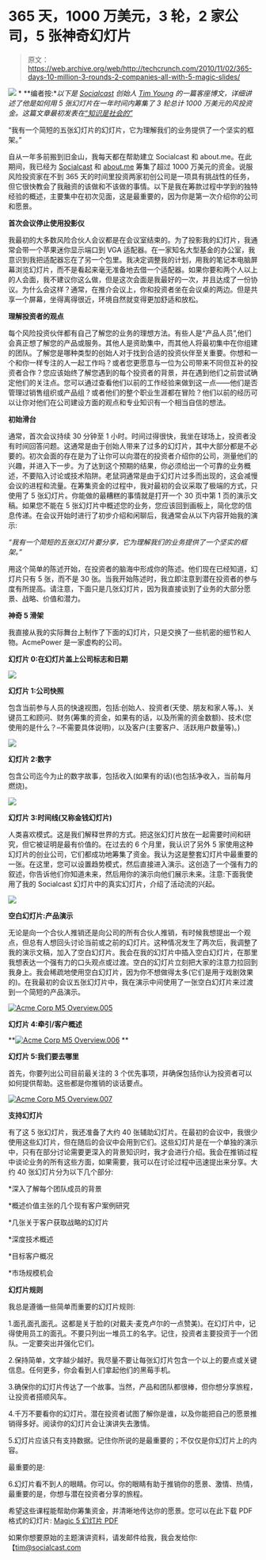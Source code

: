 # 365 天，1000 万美元，3 轮，2 家公司，5 张神奇幻灯片 

> 原文：<https://web.archive.org/web/http://techcrunch.com/2010/11/02/365-days-10-million-3-rounds-2-companies-all-with-5-magic-slides/>

![](img/5df5139a032e395d285770e043d0cdc4.png) * **编者按:**以下是 [Socialcast](https://web.archive.org/web/20230203072434/http://socialcast.com/) 创始人 [Tim Young](https://web.archive.org/web/20230203072434/http://www.crunchbase.com/person/tim-young) 的一篇客座博文，详细讲述了他是如何用 5 张幻灯片在一年时间内筹集了 3 轮总计 1000 万美元的风投资金。这篇文章最初发表在[“知识是社会的”](https://web.archive.org/web/20230203072434/http://knowledgeissocial.com/365-days-10-million-3-rounds-2-companies-all-with-5-magic-slides/)*

“我有一个简短的五张幻灯片的幻灯片，它为理解我们的业务提供了一个坚实的框架。”

自从一年多前搬到旧金山，我每天都在帮助建立 Socialcast 和 about.me。在此期间，我已经为 [Socialcast](https://web.archive.org/web/20230203072434/https://techcrunch.com/2010/03/31/socialcast-8-million-series-b/) 和 [about.me](https://web.archive.org/web/20230203072434/https://techcrunch.com/2010/09/10/reserve-your-name-at-about-me/) 筹集了超过 1000 万美元的资金。说服风险投资家在不到 365 天的时间里投资两家初创公司是一项具有挑战性的任务，但它很快教会了我融资的该做和不该做的事情。以下是我在筹款过程中学到的独特经验的概述，主要集中在初次见面，这是最重要的，因为你是第一次介绍你的公司和愿景。

**首次会议停止使用投影仪**

我最初的大多数风险合伙人会议都是在会议室结束的。为了投影我的幻灯片，我通常会带一个苹果迷你显示端口到 VGA 适配器。在一家知名大型基金的办公室，我意识到我把适配器忘在了另一个包里。我决定调整我的计划，用我的笔记本电脑屏幕浏览幻灯片，而不是看起来毫无准备地去借一个适配器。如果你要和两个人以上的人会面，我不建议你这么做，但是这次会面是我最好的一次，并且达成了一份协议。为什么会这样？通常，在推介会议上，你和投资者坐在会议桌的两边。但是共享一个屏幕，坐得离得很近，环境自然就变得更加舒适和放松。

**理解投资者的观点**

每个风险投资伙伴都有自己了解您的业务的理想方法。有些人是“产品人员”,他们会真正想了解您的产品或服务。其他人是资助集中，而其他人将最初集中在你组建的团队。了解您是哪种类型的创始人对于找到合适的投资伙伴至关重要。你想和一个和你一样专注的人一起工作吗？或者您更愿意与一位为公司带来不同但互补的投资者合作？您应该始终了解您遇到的每个投资者的背景，并在遇到他们之前尝试确定他们的关注点。您可以通过查看他们以前的工作经验来做到这一点——他们是否管理过销售组织或产品组？或者他们的整个职业生涯都在冒险？他们以前的经历可以让你对他们在公司建设方面的观点和专业知识有一个相当自信的想法。

**初始滑台**

通常，首次会议持续 30 分钟至 1 小时。时间过得很快，我坐在球场上，投资者没有时间回答问题。这通常是由于创始人带来了过多的幻灯片，其中大部分都是不必要的。初次会面的存在是为了让你可以向潜在的投资者介绍你的公司，测量他们的兴趣，并进入下一步。为了达到这个预期的结果，你必须给出一个可靠的业务概述，不要陷入讨论或技术陷阱。老鼠洞通常是由于幻灯片过多而出现的，这会减慢会议的进程和流量。在筹集资金的过程中，我对最初的会议采取了极端的方式，只使用了 5 张幻灯片。你能做的最糟糕的事情就是打开一个 30 页中第 1 页的演示文稿。如果您不能在 5 张幻灯片中概述您的业务，您应该回到画板上，简化您的信息传递。在会议开始时进行了初步介绍和闲聊后，我通常会从以下内容开始我的演示:

*“我有一个简短的五张幻灯片要分享，它为理解我们的业务提供了一个坚实的框架。”*

用这个简单的陈述开始，在投资者的脑海中形成你的陈述。他们现在已经知道，幻灯片只有 5 张，而不是 30 张。当我开始陈述时，我立即注意到潜在投资者的参与度有所提高。请注意，下面只是几张幻灯片，因为我直接谈到了业务的大部分愿景、战略、价值和潜力。

**神奇 5 滑架**

我直接从我的实际舞台上制作了下面的幻灯片，只是交换了一些机密的细节和人物。AcmePower 是一家虚构的公司。

**幻灯片 0:在幻灯片盖上公司标志和日期**

![](img/c8a1a527ac03a9ec04216377ca929991.png)

**幻灯片 1:公司快照**

包含当前参与人员的快速视图，包括:创始人、投资者(天使、朋友和家人等。)、关键员工和顾问、财务(筹集的资金，如果有的话，以及所需的资金数额)、技术(您使用的是什么？–不需要具体说明)，以及客户(主要客户、活跃用户数量等)。)

![](img/018933f25b98a40d22565010b28f96ac.png)

**幻灯片 2:数字**

包含公司迄今为止的数字故事，包括收入(如果有的话)(也包括净收入，当前每月燃烧)。

![](img/31d487dd5bbf674e7bc01fd9055ba004.png)

**幻灯片 3:时间线(又称金钱幻灯片)**

人类喜欢模式。这是我们解释世界的方式。把这张幻灯片放在一起需要时间和研究，但它被证明是最有价值的。在过去的 6 个月里，我认识了另外 5 家使用这种幻灯片的创业公司，它们都成功地筹集了资金。我认为这是整套幻灯片中最重要的一张。在这里，您可以设置趋势模式，然后直接进入演示。这创造了一个强有力的叙述，你告诉他们你知道未来，然后用你的演示向他们展示未来。注意:下面我使用了我的 Socialcast 幻灯片中的真实幻灯片，介绍了活动流的兴起。

![](img/c3b24be36dfb46b501249e85b2c727fc.png)

**空白幻灯片:产品演示**

无论是向一个合伙人推销还是向公司的所有合伙人推销，有时候我想提出一个观点，但总有人想回头讨论当前或之前的幻灯片。这种情况发生了两次后，我调整了我的演示文稿，加入了空白幻灯片。我会在我的幻灯片中插入空白幻灯片，在那里我想表达一个强有力的口头观点或过渡。空白的幻灯片立刻把大家的注意力拉回到我身上。我会稀疏地使用空白幻灯片，因为你不想做得太多(它们是用于戏剧效果的)。在我最初的会议五张幻灯片中，我在演示中间使用了一张空白幻灯片来过渡到一个简短的产品演示。

[![](img/734c8eae445122e4bd0b04abf9465acd.png "Acme Corp M5 Overview.005")](https://web.archive.org/web/20230203072434/https://techcrunch.com/wp-content/uploads/2010/11/acme-corp-m5-overview-005.jpg)

**幻灯片 4:牵引/客户概述**

**[![](img/40f8c4f1dd4847febd757eef950e6bfe.png "Acme Corp M5 Overview.006")](https://web.archive.org/web/20230203072434/https://techcrunch.com/wp-content/uploads/2010/11/acme-corp-m5-overview-006.jpg)
**

**幻灯片 5:我们要去哪里**

首先，你要列出公司目前最关注的 3 个优先事项，并确保包括你认为投资者可以如何提供帮助。这些都是你推销的谈话要点。

[![](img/4764bf3aed5705e0055a1deee5c07d0a.png "Acme Corp M5 Overview.007")](https://web.archive.org/web/20230203072434/https://techcrunch.com/wp-content/uploads/2010/11/acme-corp-m5-overview-007.jpg)

**支持幻灯片**

有了这 5 张幻灯片，我还准备了大约 40 张辅助幻灯片。在最初的会议中，我很少使用这些幻灯片，但在随后的会议中会用到它们。这些幻灯片是在一个单独的演示中，只有在部分讨论需要更深入的背景知识时，我才会进行介绍。我会在推销过程中谈论业务的所有这些方面，如果需要，我可以在讨论过程中迅速提出来分享。大约 40 张幻灯片分为以下几个部分:

*深入了解每个团队成员的背景

*概述价值主张的几个现有客户案例研究

*几张关于客户获取战略的幻灯片

*深度技术概述

*目标客户概况

*市场规模机会

**幻灯片规则**

我总是遵循一些简单而重要的幻灯片规则:

1.面孔面孔面孔。这都是关于脸的(对戴夫·麦克卢尔的一点赞美)。在幻灯片中，记得使用员工的面孔。不要只列出一堆员工的名字。记住，投资者主要投资于一个团队。一定要突出并强化它们。

2.保持简单，文字越少越好。我尽量不要让每张幻灯片包含一个以上的要点或关键信息。任何更多，你会看到人们拿起他们的黑莓手机。

3.确保你的幻灯片传达了一个故事。当然，产品和团队都很棒，但你想分享旅程，让投资者搭顺风车。

4.千万不要看你的幻灯片。潜在投资者试图了解你是谁，以及你能把自己的愿景推销得多好。阅读你的幻灯片会让演讲失去激情。

5.幻灯片应该只有支持数据。记住你所说的是最重要的；不仅仅是你幻灯片上的内容。

最重要的是:

6.幻灯片看不到人的眼睛。你可以。你的眼睛有助于推销你的愿景、激情、热情，最重要的是，你想与潜在投资者分享的旅程。

希望这些课程能帮助你筹集资金，并清晰地传达你的愿景。您可以在此下载 PDF 格式的幻灯片: [Magic 5 幻灯片 PDF](https://web.archive.org/web/20230203072434/http://cl.ly/20cdd29126cf87efd794)

如果你想要原始的主题演讲资料，请发邮件给我，我会发给你:【tim@socialcast.com
